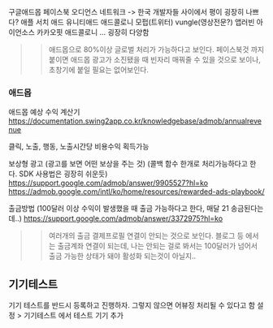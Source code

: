 구글애드몹
페이스북 오디언스 네트워크 -> 한국 개발자들 사이에서 평이 굉장히 나쁘다?
애플 서치 애드
유니티애드
애드콜로니
모펍(트위터)
vungle(영상전문?)
앱러빈
아이언소스
카카오핏
애드콜로니
... 굉장히 다양함

>> 애드몹으로 80%이상 글로벌 처리가 가능하다고 보인다. 
>> 페이스북것 까지 붙이면 애드몹 광고가 소진됐을 때 빈자리 매꿔줄 수 있을 것으로 보이나, 초창기에 붙일 필요는 없어보인다.

### 애드몹
애드몹 예상 수익 계산기
https://documentation.swing2app.co.kr/knowledgebase/admob/annualrevenue

클릭, 노출, 행동, 노출시간당 비용수익 획득가능


보상형 광고 (광고를 보면 어떤 보상을 주는 것) (콜백 함수 한개로 처리가능하다고 한다. SDK 사용법은 굉장히 쉬운듯)
https://support.google.com/admob/answer/9905527?hl=ko
https://admob.google.com/intl/ko/home/resources/rewarded-ads-playbook/

출금방법 (100달러 이상 수익이 발생했을 때 출금 가능하다고 한다, 매달 21 송금된다는데..)
https://support.google.com/admob/answer/3372975?hl=ko
>> 여러개의 출금 결제프로필 연결이 안되는 것으로 보인다.
>> 블로그 등 에서는 출금계좌 연결이 되는데, 나는 안되는 걸로 봐서는 100달러가 넘어서 출금 가능한 상태가 돼야 활성화 되는것이 아닐지..

## 기기테스트
기기 테스트를 반드시 등록하고 진행하자.
그렇지 않으면 어뷰징 처리될 수 있다고 함
설정 > 기기테스트 에서 테스트 기기 추가

